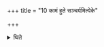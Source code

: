 +++
title = "10 कामं हुते सञ्चर्यमित्येके"

+++

<details><summary>थिते</summary>

10. According to some (ritualists) after the (Agnihotra) libation is offered one may walk through, at will.
</details>
